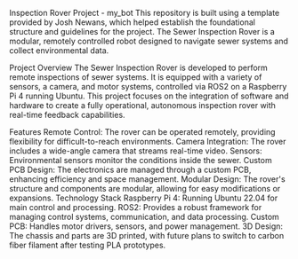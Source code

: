 Inspection Rover Project - my_bot
This repository is built using a template provided by Josh Newans, which helped establish the foundational structure and guidelines for the project. The Sewer Inspection Rover is a modular, remotely controlled robot designed to navigate sewer systems and collect environmental data.

Project Overview
The Sewer Inspection Rover is developed to perform remote inspections of sewer systems. It is equipped with a variety of sensors, a camera, and motor systems, controlled via ROS2 on a Raspberry Pi 4 running Ubuntu. This project focuses on the integration of software and hardware to create a fully operational, autonomous inspection rover with real-time feedback capabilities.

Features
Remote Control: The rover can be operated remotely, providing flexibility for difficult-to-reach environments.
Camera Integration: The rover includes a wide-angle camera that streams real-time video.
Sensors: Environmental sensors monitor the conditions inside the sewer.
Custom PCB Design: The electronics are managed through a custom PCB, enhancing efficiency and space management.
Modular Design: The rover's structure and components are modular, allowing for easy modifications or expansions.
Technology Stack
Raspberry Pi 4: Running Ubuntu 22.04 for main control and processing.
ROS2: Provides a robust framework for managing control systems, communication, and data processing.
Custom PCB: Handles motor drivers, sensors, and power management.
3D Design: The chassis and parts are 3D printed, with future plans to switch to carbon fiber filament after testing PLA prototypes.
